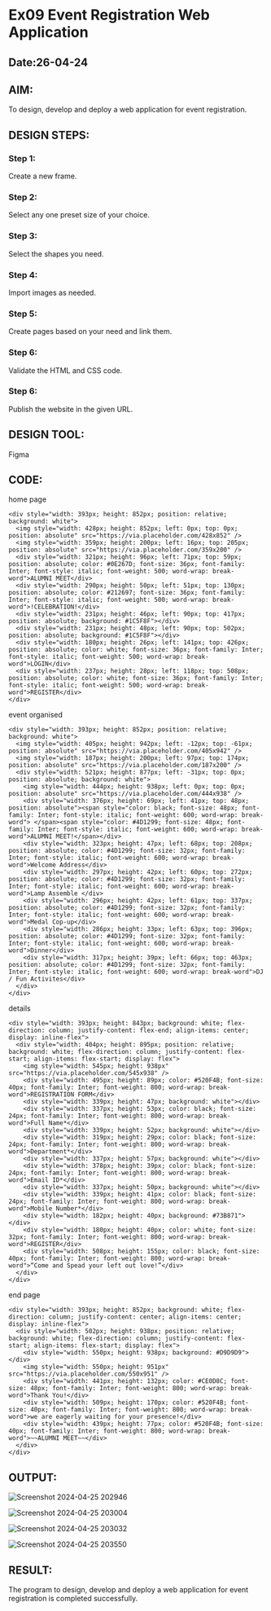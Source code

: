 # Ex09 Event Registration Web Application
## Date:26-04-24

## AIM:
To design, develop and deploy a web application for event registration.

## DESIGN STEPS:

### Step 1:
Create a new frame.

### Step 2:
Select any one preset size of your choice.

### Step 3:
Select the shapes you need.

### Step 4:
Import images as needed.

### Step 5:
Create pages based on your need and link them.

### Step 6:

Validate the HTML and CSS code.

### Step 6:

Publish the website in the given URL.

## DESIGN TOOL:
Figma

## CODE:
home page
```
<div style="width: 393px; height: 852px; position: relative; background: white">
  <img style="width: 428px; height: 852px; left: 0px; top: 0px; position: absolute" src="https://via.placeholder.com/428x852" />
  <img style="width: 359px; height: 200px; left: 16px; top: 205px; position: absolute" src="https://via.placeholder.com/359x200" />
  <div style="width: 321px; height: 96px; left: 71px; top: 59px; position: absolute; color: #0E267D; font-size: 36px; font-family: Inter; font-style: italic; font-weight: 500; word-wrap: break-word">ALUMNI MEET</div>
  <div style="width: 290px; height: 50px; left: 51px; top: 130px; position: absolute; color: #212697; font-size: 36px; font-family: Inter; font-style: italic; font-weight: 500; word-wrap: break-word">!CELEBRATION!</div>
  <div style="width: 231px; height: 46px; left: 90px; top: 417px; position: absolute; background: #1C5F8F"></div>
  <div style="width: 231px; height: 48px; left: 90px; top: 502px; position: absolute; background: #1C5F8F"></div>
  <div style="width: 180px; height: 26px; left: 141px; top: 426px; position: absolute; color: white; font-size: 36px; font-family: Inter; font-style: italic; font-weight: 500; word-wrap: break-word">LOGIN</div>
  <div style="width: 237px; height: 28px; left: 118px; top: 508px; position: absolute; color: white; font-size: 36px; font-family: Inter; font-style: italic; font-weight: 500; word-wrap: break-word">REGISTER</div>
</div>
```
event organised 
```
<div style="width: 393px; height: 852px; position: relative; background: white">
  <img style="width: 405px; height: 942px; left: -12px; top: -61px; position: absolute" src="https://via.placeholder.com/405x942" />
  <img style="width: 187px; height: 200px; left: 97px; top: 174px; position: absolute" src="https://via.placeholder.com/187x200" />
  <div style="width: 521px; height: 877px; left: -31px; top: 0px; position: absolute; background: white">
    <img style="width: 444px; height: 938px; left: 0px; top: 0px; position: absolute" src="https://via.placeholder.com/444x938" />
    <div style="width: 376px; height: 69px; left: 41px; top: 48px; position: absolute"><span style="color: black; font-size: 48px; font-family: Inter; font-style: italic; font-weight: 600; word-wrap: break-word"> </span><span style="color: #4D1299; font-size: 48px; font-family: Inter; font-style: italic; font-weight: 600; word-wrap: break-word">ALUMNI MEET!</span></div>
    <div style="width: 323px; height: 47px; left: 68px; top: 208px; position: absolute; color: #4D1299; font-size: 32px; font-family: Inter; font-style: italic; font-weight: 600; word-wrap: break-word">Welcome Address</div>
    <div style="width: 297px; height: 42px; left: 60px; top: 272px; position: absolute; color: #4D1299; font-size: 32px; font-family: Inter; font-style: italic; font-weight: 600; word-wrap: break-word">Lamp Assemble </div>
    <div style="width: 296px; height: 42px; left: 61px; top: 337px; position: absolute; color: #4D1299; font-size: 32px; font-family: Inter; font-style: italic; font-weight: 600; word-wrap: break-word">Medal Cop-up</div>
    <div style="width: 286px; height: 33px; left: 63px; top: 396px; position: absolute; color: #4D1299; font-size: 32px; font-family: Inter; font-style: italic; font-weight: 600; word-wrap: break-word">Dinner</div>
    <div style="width: 317px; height: 39px; left: 66px; top: 463px; position: absolute; color: #4D1299; font-size: 32px; font-family: Inter; font-style: italic; font-weight: 600; word-wrap: break-word">DJ / Fun Activites</div>
  </div>
</div>
```
details
```
<div style="width: 393px; height: 843px; background: white; flex-direction: column; justify-content: flex-end; align-items: center; display: inline-flex">
  <div style="width: 404px; height: 895px; position: relative; background: white; flex-direction: column; justify-content: flex-start; align-items: flex-start; display: flex">
    <img style="width: 545px; height: 938px" src="https://via.placeholder.com/545x938" />
    <div style="width: 495px; height: 89px; color: #520F4B; font-size: 40px; font-family: Inter; font-weight: 800; word-wrap: break-word">REGISTRATION FORM</div>
    <div style="width: 339px; height: 47px; background: white"></div>
    <div style="width: 337px; height: 53px; color: black; font-size: 24px; font-family: Inter; font-weight: 800; word-wrap: break-word">Full Name*</div>
    <div style="width: 339px; height: 52px; background: white"></div>
    <div style="width: 319px; height: 29px; color: black; font-size: 24px; font-family: Inter; font-weight: 800; word-wrap: break-word">Department*</div>
    <div style="width: 337px; height: 57px; background: white"></div>
    <div style="width: 378px; height: 39px; color: black; font-size: 24px; font-family: Inter; font-weight: 800; word-wrap: break-word">Email ID*</div>
    <div style="width: 337px; height: 50px; background: white"></div>
    <div style="width: 339px; height: 41px; color: black; font-size: 24px; font-family: Inter; font-weight: 800; word-wrap: break-word">Mobile Number*</div>
    <div style="width: 182px; height: 40px; background: #73B871"></div>
    <div style="width: 180px; height: 40px; color: white; font-size: 32px; font-family: Inter; font-weight: 800; word-wrap: break-word">REGISTER</div>
    <div style="width: 508px; height: 155px; color: black; font-size: 40px; font-family: Inter; font-weight: 800; word-wrap: break-word">“Come and Spead your left out love!”</div>
  </div>
</div>
```
end page
```
<div style="width: 393px; height: 852px; background: white; flex-direction: column; justify-content: center; align-items: center; display: inline-flex">
  <div style="width: 502px; height: 938px; position: relative; background: white; flex-direction: column; justify-content: flex-start; align-items: flex-start; display: flex">
    <div style="width: 550px; height: 938px; background: #D9D9D9"></div>
    <img style="width: 550px; height: 951px" src="https://via.placeholder.com/550x951" />
    <div style="width: 441px; height: 132px; color: #CE0D8C; font-size: 48px; font-family: Inter; font-weight: 800; word-wrap: break-word">Thank You!</div>
    <div style="width: 509px; height: 170px; color: #520F4B; font-size: 40px; font-family: Inter; font-weight: 800; word-wrap: break-word">we are eagerly waiting for your presence!</div>
    <div style="width: 439px; height: 77px; color: #520F4B; font-size: 40px; font-family: Inter; font-weight: 800; word-wrap: break-word">~~ALUMNI MEET~~</div>
  </div>
</div>
```

## OUTPUT:

![Screenshot 2024-04-25 202946](https://github.com/aswethaashok/Figma/assets/149987410/ddbdf2d4-7915-430a-bb74-cb5de112b7f5)

![Screenshot 2024-04-25 203004](https://github.com/aswethaashok/Figma/assets/149987410/6b81e433-897b-4b2c-b6e0-06b543d15533)

![Screenshot 2024-04-25 203032](https://github.com/aswethaashok/Figma/assets/149987410/2035e66d-77b6-4cfe-a41a-63a1fcc6e8c7)

![Screenshot 2024-04-25 203550](https://github.com/aswethaashok/Figma/assets/149987410/ab5c0021-5070-4b49-8685-87df0a67a7a9)


## RESULT:
The program to design, develop and deploy a web application for event registration is completed successfully.
